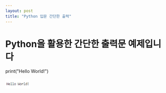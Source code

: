 ```yaml
---
layout: post
title: "Python 입문 간단한 출력"
---
```


# Python을 활용한 간단한 출력문 예제입니다



print("Hello World!")

<img src="/assets/images/Python간단출력.PNG" width="15%" height="15%" title="제목" alt="아무거나"/>
